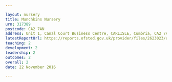 ```yaml
---

layout: nursery
title: Munchkins Nursery
urn: 317389
postcode: CA2 7AN
address: Unit 1, Canal Court Business Centre, CARLISLE, Cumbria, CA2 7AN
latestReportUrl: https://reports.ofsted.gov.uk/provider/files/2623023/urn/317389.pdf
teaching: 2
development: 2
leadership: 2
outcomes: 2
overall: 2
date: 22 November 2016

---
```

